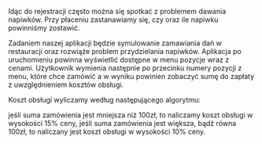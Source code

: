 Idąc do rejestracji często można się spotkać z problemem dawania napiwków. Przy płaceniu zastanawiamy się, czy oraz ile napiwku powinniśmy zostawić.

Zadaniem naszej aplikacji będzie symulowanie zamawiania dań w restauracji oraz rozwiąże problem przydzielania napiwków. Aplikacja po uruchomieniu powinna wyświetlić dostępne w menu pozycje wraz z cenami. Użytkownik wymienia następnie po przecinku numery pozycji z menu, które chce zamówić a w wyniku powinien zobaczyć sumę do zapłaty z uwzględnieniem kosztów obsługi.

Koszt obsługi wyliczamy według następującego algorytmu:

jeśli suma zamówienia jest mniejsza niż 100zł, to naliczamy koszt obsługi w wysokości 15% ceny,
jeśli suma zamówienia jest większa, bądź równa 100zł, to naliczany jest koszt obsługi w wysokości 10% ceny.